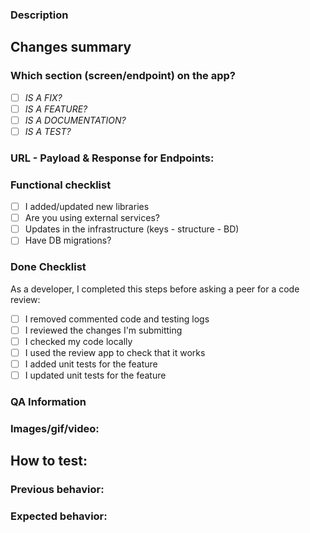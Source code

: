 ### Description
<!-- Add the description -->

## Changes summary
<!-- Add the changes summary -->

### Which section (screen/endpoint) on the app?
- [ ]  *IS A FIX?*
- [ ]  *IS A FEATURE?*
- [ ]  *IS A DOCUMENTATION?*
- [ ]  *IS A TEST?*

###  URL - Payload & Response for Endpoints:
<!-- Add the description -->

### Functional checklist
- [ ] I added/updated new libraries
- [ ] Are you using external services?
- [ ] Updates in the infrastructure (keys - structure - BD)
- [ ] Have DB migrations?

### Done Checklist
As a developer, I completed this steps before asking a peer for a code review:
- [ ] I removed commented code and testing logs
- [ ] I reviewed the changes I'm submitting
- [ ] I checked my code locally
- [ ] I used the review app to check that it works
- [ ] I added unit tests for the feature
- [ ] I updated unit tests for the feature

### QA Information
<!-- Add the description -->

### Images/gif/video:
<!-- Upload screenshots or videos -->

## How to test:
<!-- Describe the steps to test the MR -->

### Previous behavior:
<!-- Add the description -->

### Expected behavior:
<!-- Add the description -->
